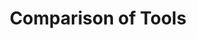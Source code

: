 ---
sidebar_position: 1
title: Comparison of Tools
tags: [Tools, Comparison, COPADO, Geearset, SalesforceDevOps]
sidebar_class_name: disabled-page
---